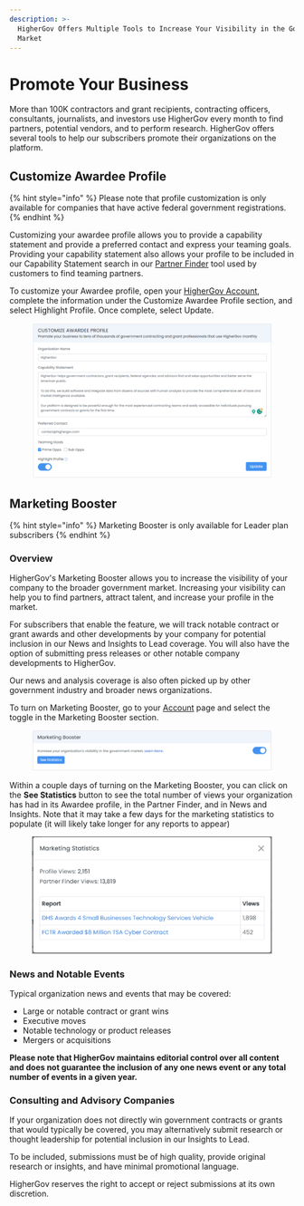 ```yaml
---
description: >-
  HigherGov Offers Multiple Tools to Increase Your Visibility in the Government
  Market
---
```


# Promote Your Business

More than 100K contractors and grant recipients, contracting officers, consultants, journalists, and investors use HigherGov every month to find partners, potential vendors, and to perform research. HigherGov offers several tools to help our subscribers promote their organizations on the platform.

## Customize Awardee Profile

{% hint style="info" %}
Please note that profile customization is only available for companies that have active federal government registrations. &#x20;
{% endhint %}

Customizing your awardee profile allows you to provide a capability statement and provide a preferred contact and express your teaming goals.  Providing your capability statement also allows your profile to be included in our Capability Statement search in our [Partner Finder](https://www.highergov.com/partner-finder/) tool used by customers to find teaming partners.&#x20;

To customize your Awardee profile, open your [HigherGov Account](https://www.highergov.com/account/), complete the information under the Customize Awardee Profile section, and select Highlight Profile.  Once complete, select Update.

<figure><img src="../.gitbook/assets/image (7) (1).png" alt=""><figcaption></figcaption></figure>

## Marketing Booster

{% hint style="info" %}
Marketing Booster is only available for Leader plan subscribers &#x20;
{% endhint %}

### Overview

HigherGov's Marketing Booster allows you to increase the visibility of your company to the broader government market.  Increasing your visibility can help you to find partners, attract talent, and increase your profile in the market.&#x20;

For subscribers that enable the feature, we will track notable contract or grant awards and other developments by your company for potential inclusion in our News and Insights to Lead coverage. You will also have the option of submitting press releases or other notable company developments to HigherGov. &#x20;

Our news and analysis coverage is also often picked up by other government industry and broader news organizations. &#x20;

To turn on Marketing Booster, go to your [Account](https://www.highergov.com/account/) page and select the toggle in the Marketing Booster section.

<figure><img src="../.gitbook/assets/image.png" alt=""><figcaption></figcaption></figure>

Within a couple days of turning on the Marketing Booster, you can click on the **See Statistics** button to see the total number of views your organization has had in its Awardee profile, in the Partner Finder, and in News and Insights.  Note that it may take a few days for the marketing statistics to populate (it will likely take longer for any reports to appear)&#x20;

<figure><img src="../.gitbook/assets/image (7).png" alt=""><figcaption></figcaption></figure>

### News and Notable Events

Typical organization news and events that may be covered:

* Large or notable contract or grant wins
* Executive moves
* Notable technology or product releases
* Mergers or acquisitions

**Please note that HigherGov maintains editorial control over all content and does not guarantee the inclusion of any one news event or any total number of events in a given year.** &#x20;

### Consulting and Advisory Companies

If your organization does not directly win government contracts or grants that would typically be covered, you may alternatively submit research or thought leadership for potential inclusion in our Insights to Lead. &#x20;

To be included, submissions must be of high quality, provide original research or insights, and have minimal promotional language. &#x20;

HigherGov reserves the right to accept or reject submissions at its own discretion.
